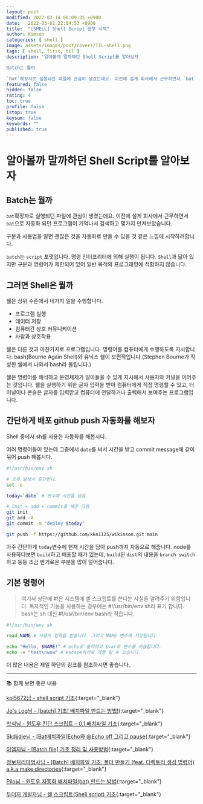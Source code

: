 ```yaml
---
layout: post
modified: 2022-03-14 00:09:35 +0900
date:   2022-03-02 22:04:53 +0900
title:  "[SHELL] Shell Script 공부 시작"
author: Kimson
categories: [ shell ]
image: assets/images/post/covers/TIL-shell.png
tags: [ shell, first, til ]
description: "알아볼까 말까하던 Shell Script를 알아보자

Batch는 뭘까

`bat`확장자로 실행되던 파일에 관심이 생겼는데요. 이전에 설게 회사에서 근무하면서 `bat`으로 자동화 되던 프로그램이 기억나서 검색하고 몇가지 만져보았습니다."
featured: false
hidden: false
rating: 4
toc: true
profile: false
istop: true
keysum: false
keywords: ""
published: true
---
```


# 알아볼까 말까하던 Shell Script를 알아보자

## Batch는 뭘까

`bat`확장자로 실행되던 파일에 관심이 생겼는데요. 이전에 설게 회사에서 근무하면서 `bat`으로 자동화 되던 프로그램이 기억나서 검색하고 몇가지 만져보았습니다.

구문과 사용법을 알면 괜찮은 것을 자동화로 만들 수 있을 것 같은 느낌에 시작하려합니다.

`batch`는 `script` 포맷입니다. 명령 인터프리터에 의해 실행이 됩니다. `Shell`과 닮아 있지만 구문과 명령어가 제한되어 있어 일반 목적의 프로그래밍에 적합하지 않습니다.

## 그러면 Shell은 뭘까

쉘은 상위 수준에서 네가지 일을 수행합니다.

- 프로그램 실행
- 데이터 저장
- 컴퓨터간 상호 커뮤니케이션
- 사람과 상호작용

쉘은 다른 것과 마찬가지로 프로그램입니다. 명령어를 컴퓨터에게 수행하도록 지시합니다. bash(Bourne Again Shell)와 유닉스 쉘이 보편적입니다.(Stephen Bourne가 작성한 쉘에서 나와서 bash라 불립니다.)

쉘은 명령어를 해석하고 운영체제가 알아들을 수 있게 지시해서 사용자와 커널을 이어주는 것입니다. 쉘을 실행하기 위한 글자 입력을 받아 컴퓨터에게 직접 명령할 수 있고, 터미널이나 콘솔은 글자를 입력받고 컴퓨터에 전달하거나 출력해서 보여주는 프로그램입니다.

## 간단하게 배포 github push 자동화를 해보자

Shell 중에서 sh를 사용한 자동화를 해봅시다.

여러 명령어들이 있는데 그중에서 `date`를 써서 시간을 받고 commit message에 같이 묶어 push 해봅시다.

```sh
#!/usr/bin/env sh

# 오류 발생시 중단한다.
set -e

today=`date` # 변수에 시간을 담음

# init + add + commit을 해준 다음
git init
git add -A
git commit -m "deploy $today"

git push -f https://github.com/kkn1125/wikimson.git main
```

아주 간단하게 `today`변수에 현재 시간을 담아 push까지 자동으로 해줍니다. node를 사용하다보면 `build`하고 배포할 때가 있는데, `build`된 `dist`의 내용을 `branch switch`하고 등등 조금 번거로운 부분을 많이 덜어줍니다.

## 기본 명령어

> 여기서 상단에 #!은 시스템에 셸 스크립트를 쓴다는 사실을 알려주기 위함입니다. 독자적인 기능을 사용하는 경우에는 #!/usr/bin/env sh라 표기 합니다. bash는 sh 대신 #!/usr/bin/env bash라 적습니다.

```sh
#!/usr/bin/env sh

read NAME # 사용자 입력을 받습니다. 그리고 NAME 변수에 저장됩니다.

echo "Hello, $NAME!" # echo로 출력하고 $var로 변수를 사용합니다.
echo -e "test\nwow" # escape처리로 개행 할 수 있습니다.
```

더 많은 내용은 제일 하단의 링크를 참조하시면 좋습니다.

-----

📚 함께 보면 좋은 내용

[kpl5672님 - shell script 기초](https://velog.io/@kpl5672/shell-script-%EA%B8%B0%EC%B4%88){:target="_blank"}

[Jo's Log님 - [batch] 기초! 배치파일 만드는 방법!](https://jolog.tistory.com/30){:target="_blank"}

[학식님 - 윈도우 진단 스크립트 – 0.1 배치파일 기초](https://hagsig.tistory.com/2){:target="_blank"}

[Skdjjdje님 - [Bat배치파일]Echo와 @Echo off 그리고 pause](https://skdjjdje.tistory.com/2){:target="_blank"}

[이엠지님 - [Batch file] 기초 정리 및 사용방법](https://emgblog.tistory.com/7){:target="_blank"}

[정보처리마법사님 - [Batch] 배치파일 기초: 폴더 만들기 (feat. 디렉토리 생성 명령어) a.k.a make directories](https://ssscool.tistory.com/412){:target="_blank"}

[Pilo님 - 윈도우 자동화 배치파일(bat) 만드는 방법](https://coconuts.tistory.com/358){:target="_blank"}

[두더지 개발자님 - 쉘 스크립트(Shell script) 기초](https://engineer-mole.tistory.com/200){:target="_blank"}